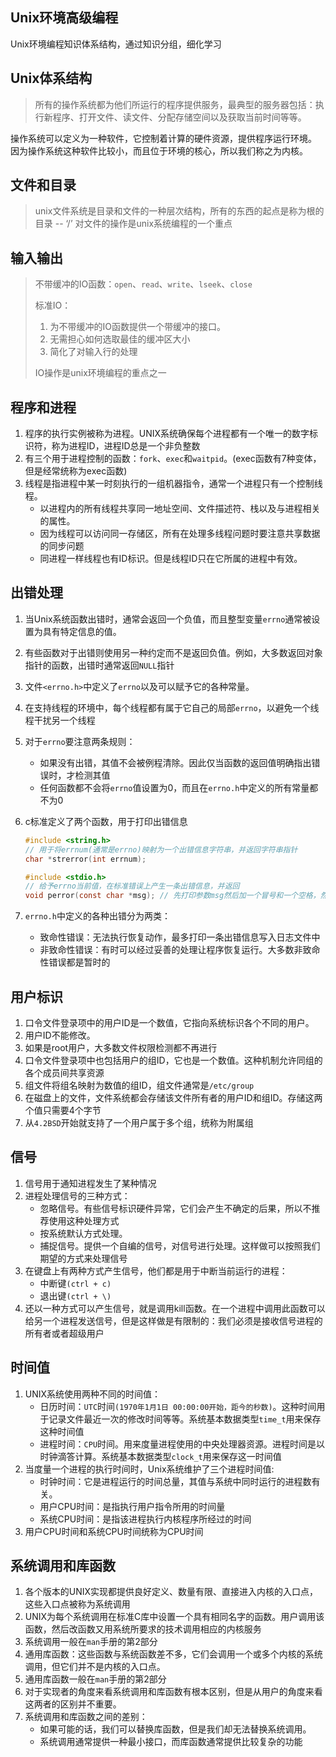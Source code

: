 ## Unix环境高级编程

Unix环境编程知识体系结构，通过知识分组，细化学习

## Unix体系结构

> 所有的操作系统都为他们所运行的程序提供服务，最典型的服务器包括：执行新程序、打开文件、读文件、分配存储空间以及获取当前时间等等。

操作系统可以定义为一种软件，它控制着计算的硬件资源，提供程序运行环境。
因为操作系统这种软件比较小，而且位于环境的核心，所以我们称之为内核。

## 文件和目录
> unix文件系统是目录和文件的一种层次结构，所有的东西的起点是称为根的目录 -- ‘/’
> 对文件的操作是unix系统编程的一个重点

## 输入输出

> 不带缓冲的IO函数：`open`、`read`、`write`、`lseek`、`close`
>
> 标准IO：
> 1. 为不带缓冲的IO函数提供一个带缓冲的接口。
> 2. 无需担心如何选取最佳的缓冲区大小
> 3. 简化了对输入行的处理
> 
> IO操作是unix环境编程的重点之一

## 程序和进程

1. 程序的执行实例被称为进程。UNIX系统确保每个进程都有一个唯一的数字标识符，称为进程ID，进程ID总是一个非负整数
2. 有三个用于进程控制的函数：`fork`、`exec`和`waitpid`。(exec函数有7种变体，但是经常统称为exec函数)
3. 线程是指进程中某一时刻执行的一组机器指令，通常一个进程只有一个控制线程。
    * 以进程内的所有线程共享同一地址空间、文件描述符、栈以及与进程相关的属性。
    * 因为线程可以访问同一存储区，所有在处理多线程问题时要注意共享数据的同步问题
    * 同进程一样线程也有ID标识。但是线程ID只在它所属的进程中有效。

## 出错处理

1. 当Unix系统函数出错时，通常会返回一个负值，而且整型变量`errno`通常被设置为具有特定信息的值。
2. 有些函数对于出错则使用另一种约定而不是返回负值。例如，大多数返回对象指针的函数，出错时通常返回`NULL`指针
3. 文件`<errno.h>`中定义了`errno`以及可以赋予它的各种常量。
4. 在支持线程的环境中，每个线程都有属于它自己的局部`errno`，以避免一个线程干扰另一个线程
5. 对于`errno`要注意两条规则：
    * 如果没有出错，其值不会被例程清除。因此仅当函数的返回值明确指出错误时，才检测其值
    * 任何函数都不会将`errno`值设置为0，而且在`errno.h`中定义的所有常量都不为0
6. c标准定义了两个函数，用于打印出错信息

    ```c
    #include <string.h>
    // 用于将errnum(通常是errno)映射为一个出错信息字符串，并返回字符串指针
    char *strerror(int errnum);
    
    #include <stdio.h>
    // 给予errno当前值，在标准错误上产生一条出错信息，并返回
    void perror(const char *msg); // 先打印参数msg然后加一个冒号和一个空格，然后是errno对应的错误信息，最后是一个换行符
    ```

7. `errno.h`中定义的各种出错分为两类：
    
    * 致命性错误：无法执行恢复动作，最多打印一条出错信息写入日志文件中
    * 非致命性错误：有时可以经过妥善的处理让程序恢复运行。大多数非致命性错误都是暂时的

## 用户标识

1. 口令文件登录项中的用户ID是一个数值，它指向系统标识各个不同的用户。
2. 用户ID不能修改。
3. 如果是root用户，大多数文件权限检测都不再进行
4. 口令文件登录项中也包括用户的组ID，它也是一个数值。这种机制允许同组的各个成员间共享资源
5. 组文件将组名映射为数值的组ID，组文件通常是`/etc/group`
6. 在磁盘上的文件，文件系统都会存储该文件所有者的用户ID和组ID。存储这两个值只需要4个字节
7. 从`4.2BSD`开始就支持了一个用户属于多个组，统称为附属组

## 信号

1. 信号用于通知进程发生了某种情况
2. 进程处理信号的三种方式：
    * 忽略信号。有些信号标识硬件异常，它们会产生不确定的后果，所以不推荐使用这种处理方式
    * 按系统默认方式处理。
    * 捕捉信号。提供一个自编的信号，对信号进行处理。这样做可以按照我们期望的方式来处理信号
3. 在键盘上有两种方式产生信号，他们都是用于中断当前运行的进程：
    * 中断键`(ctrl + c)`
    * 退出键`(ctrl + \)`
4. 还以一种方式可以产生信号，就是调用kill函数。在一个进程中调用此函数可以给另一个进程发送信号，但是这样做是有限制的：我们必须是接收信号进程的所有者或者超级用户

## 时间值

1. UNIX系统使用两种不同的时间值：
    * 日历时间：`UTC`时间`(1970年1月1日 00:00:00开始，距今的秒数)`。这种时间用于记录文件最近一次的修改时间等等。系统基本数据类型`time_t`用来保存这种时间值
    * 进程时间：`CPU`时间。用来度量进程使用的中央处理器资源。进程时间是以时钟滴答计算。系统基本数据类型`clock_t`用来保存这一时间值
2. 当度量一个进程的执行时间时，Unix系统维护了三个进程时间值:
    * 时钟时间：它是进程运行的时间总量，其值与系统中同时运行的进程数有关。
    * 用户CPU时间：是指执行用户指令所用的时间量
    * 系统CPU时间：是指该进程执行内核程序所经过的时间
3. 用户CPU时间和系统CPU时间统称为CPU时间

## 系统调用和库函数

1. 各个版本的UNIX实现都提供良好定义、数量有限、直接进入内核的入口点，这些入口点被称为系统调用
2. UNIX为每个系统调用在标准C库中设置一个具有相同名字的函数。用户调用该函数，然后改函数又用系统所要求的技术调用相应的内核服务
3. 系统调用一般在`man`手册的第2部分
4. 通用库函数：这些函数与系统函数差不多，它们会调用一个或多个内核的系统调用，但它们并不是内核的入口点。
5. 通用库函数一般在`man`手册的第2部分
6. 对于实现者的角度来看系统调用和库函数有根本区别，但是从用户的角度来看这两者的区别并不重要。
7. 系统调用和库函数之间的差别：
    * 如果可能的话，我们可以替换库函数，但是我们却无法替换系统调用。
    * 系统调用通常提供一种最小接口，而库函数通常提供比较复杂的功能